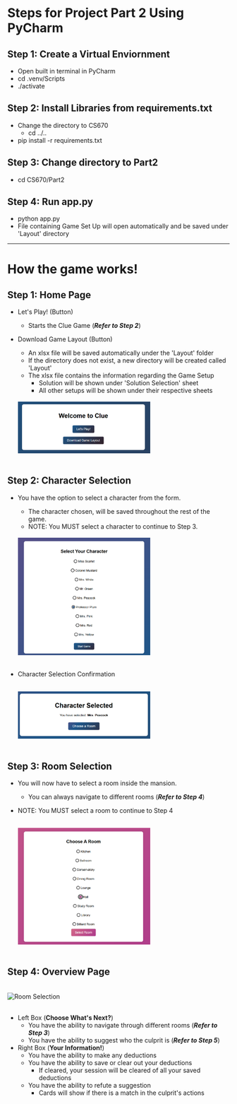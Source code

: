 # Steps for Project Part 2 Using PyCharm

## Step 1: Create a Virtual Enviornment
* Open built in terminal in PyCharm
* cd .venv/Scripts
* ./activate

## Step 2: Install Libraries from requirements.txt
* Change the directory to CS670
    * cd ../..
* pip install -r requirements.txt

## Step 3: Change directory to Part2
* cd CS670/Part2

## Step 4: Run app.py
* python app.py
* File containing Game Set Up will open automatically and be saved under 'Layout' directory

<hr>

# How the game works!

## Step 1: Home Page
* Let's Play! (Button)
    * Starts the Clue Game (<i><b>Refer to Step 2</b></i>)

* Download Game Layout (Button)
    * An xlsx file will be saved automatically under the 'Layout' folder
    * If the directory does not exist, a new directory will be created called 'Layout'
    * The xlsx file contains the information regarding the Game Setup
        * Solution will be shown under 'Solution Selection' sheet
        * All other setups will be shown under their respective sheets
      
    <br>
    <div align="left">
        <img src="step_images/Step_1.png" alt="Home Page" width="300"/> 
    </div>
    <br>

## Step 2: Character Selection
* You have the option to select a character from the form. 
    * The character chosen, will be saved throughout the rest of the game.
    * NOTE: You MUST select a character to continue to Step 3.
  
    <br>
    <div align="left">
        <img src="step_images/Step_2.png" alt="Character Selection" width="300"/> 
    </div>
    <br>

* Character Selection Confirmation 

    <br>
    <div align="left">
        <img src="step_images/Step_2B.png" alt="Character Selection Confirmation" width="300"/> 
    </div>
    <br>

## Step 3: Room Selection
* You will now have to select a room inside the mansion.
    * You can always navigate to different rooms (<i><b>Refer to Step 4</b></i>)
* NOTE: You MUST select a room to continue to Step 4

    <br>
    <div align="left">
        <img src="step_images/Step_3.png" alt="Room Selection" width="300"/> 
    </div>
    <br>

## Step 4: Overview Page
<br>
<div align="left">
    <img src="step_images/Step_4A.png" alt="Room Selection" width="400"/> 
</div>
<br>

* Left Box (<b>Choose What's Next?</b>)
  * You have the ability to navigate through different rooms (<i><b>Refer to Step 3</b></i>)
  * You have the ability to suggest who the culprit is (<i><b>Refer to Step 5</b></i>)
* Right Box (<b>Your Information!</b>)
  * You have the ability to make any deductions
  * You have the ability to save or clear out your deductions 
    * If cleared, your session will be cleared of all your saved deductions
  * You have the ability to refute a suggestion
    * Cards will show if there is a match in the culprit's actions
